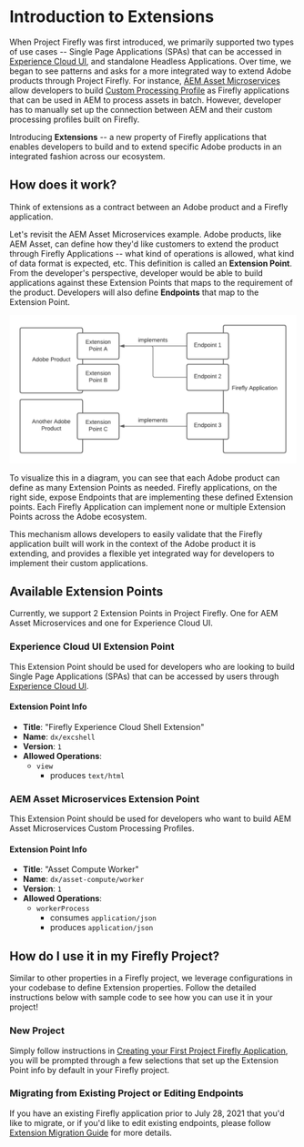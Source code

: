 # Introduction to Extensions

When Project Firefly was first introduced, we primarily supported two types of use cases -- Single Page Applications (SPAs) that can be accessed in [Experience Cloud UI](https://experience.adobe.com), and standalone Headless Applications. Over time, we began to see patterns and asks for a more integrated way to extend Adobe products through Project Firefly. For instance, [AEM Asset Microservices](https://experienceleague.adobe.com/docs/experience-manager-cloud-service/assets/manage/asset-microservices-configure-and-use.html?lang=en) allow developers to build [Custom Processing Profile](https://experienceleague.adobe.com/docs/experience-manager-cloud-service/assets/manage/asset-microservices-configure-and-use.html?lang=en#custom-config) as Firefly applications that can be used in AEM to process assets in batch. However, developer has to manually set up the connection between AEM and their custom processing profiles built on Firefly. 

Introducing **Extensions** -- a new property of Firefly applications that enables developers to build and to extend specific Adobe products in an integrated fashion across our ecosystem. 

## How does it work?
Think of extensions as a contract between an Adobe product and a Firefly application.

Let's revisit the AEM Asset Microservices example. Adobe products, like AEM Asset, can define how they'd like customers to extend the product through Firefly Applications -- what kind of operations is allowed, what kind of data format is expected, etc. This definition is called an **Extension Point**. From the developer's perspective, developer would be able to build applications against these Extension Points that maps to the requirement of the product. Developers will also define **Endpoints** that map to the Extension Point. 

![extension diagram](../../images/extensions.png)

To visualize this in a diagram, you can see that each Adobe product can define as many Extension Points as needed. Firefly applications, on the right side, expose Endpoints that are implementing these defined Extension points. Each Firefly Application can implement none or multiple Extension Points across the Adobe ecosystem. 

This mechanism allows developers to easily validate that the Firefly application built will work in the context of the Adobe product it is extending, and provides a flexible yet integrated way for developers to implement their custom applications. 

## Available Extension Points
Currently, we support 2 Extension Points in Project Firefly. One for AEM Asset Microservices and one for Experience Cloud UI.

### Experience Cloud UI Extension Point
This Extension Point should be used for developers who are looking to build Single Page Applications (SPAs) that can be accessed by users through [Experience Cloud UI](https://experience.adobe.com).

#### Extension Point Info
- **Title**:  "Firefly Experience Cloud Shell Extension"
- **Name**: `dx/excshell`
- **Version**: `1`
- **Allowed Operations**: 
    - `view`
        - produces `text/html`

### AEM Asset Microservices Extension Point
This Extension Point should be used for developers who want to build AEM Asset Microservices Custom Processing Profiles.

#### Extension Point Info
- **Title**:  "Asset Compute Worker"
- **Name**: `dx/asset-compute/worker`
- **Version**: `1`
- **Allowed Operations**: 
    - `workerProcess` 
        - consumes `application/json`
        - produces `application/json`

## How do I use it in my Firefly Project?
Similar to other properties in a Firefly project, we leverage configurations in your codebase to define Extension properties. Follow the detailed instructions below with sample code to see how you can use it in your project!

### New Project
Simply follow instructions in [Creating your First Project Firefly Application](../../first_app.md), you will be prompted through a few selections that set up the Extension Point info by default in your Firefly project. 

### Migrating from Existing Project or Editing Endpoints
If you have an existing Firefly application prior to July 28, 2021 that you'd like to migrate, or if you'd like to edit existing endpoints, please follow [Extension Migration Guide](extension_migration_guide.md) for more details. 
